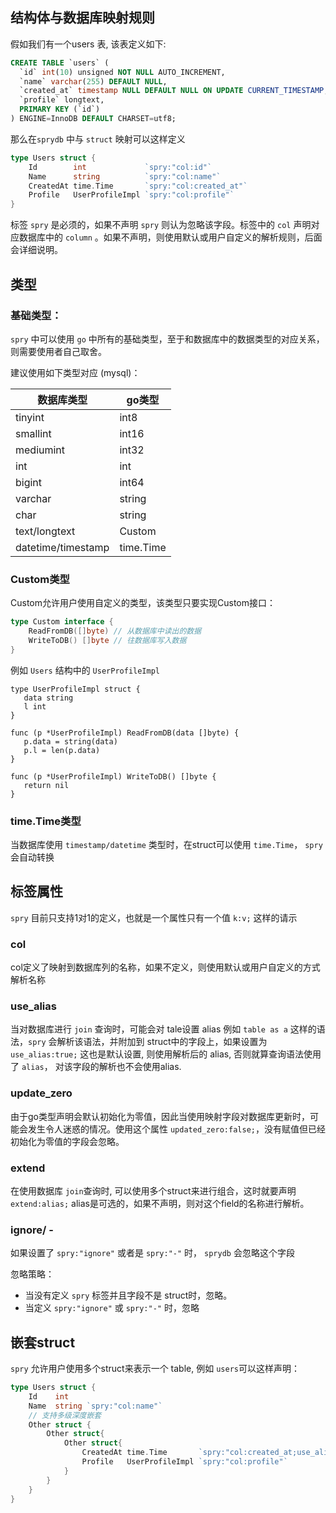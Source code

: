 ## 结构体与数据库映射规则

假如我们有一个users 表, 该表定义如下:

```sql
CREATE TABLE `users` (
  `id` int(10) unsigned NOT NULL AUTO_INCREMENT,
  `name` varchar(255) DEFAULT NULL,
  `created_at` timestamp NULL DEFAULT NULL ON UPDATE CURRENT_TIMESTAMP,
  `profile` longtext,
  PRIMARY KEY (`id`)
) ENGINE=InnoDB DEFAULT CHARSET=utf8;
```

那么在`sprydb` 中与 `struct` 映射可以这样定义

```go
type Users struct {
	Id        int             `spry:"col:id"`
	Name      string          `spry:"col:name"`
	CreatedAt time.Time       `spry:"col:created_at"`
	Profile   UserProfileImpl `spry:"col:profile"`
}
```

标签 `spry` 是必须的，如果不声明 `spry` 则认为忽略该字段。标签中的 `col` 声明对应数据库中的 `column` 。如果不声明，则使用默认或用户自定义的解析规则，后面会详细说明。

## 类型

### 基础类型：

`spry` 中可以使用 `go` 中所有的基础类型，至于和数据库中的数据类型的对应关系，则需要使用者自己取舍。

建议使用如下类型对应 (mysql)：

| 数据库类型         | go类型    |
| ------------------ | --------- |
| tinyint            | int8      |
| smallint           | int16     |
| mediumint          | int32     |
| int                | int       |
| bigint             | int64     |
| varchar            | string    |
| char               | string    |
| text/longtext      | Custom    |
| datetime/timestamp | time.Time |

### Custom类型

Custom允许用户使用自定义的类型，该类型只要实现Custom接口：

```go
type Custom interface {
	ReadFromDB([]byte) // 从数据库中读出的数据
	WriteToDB() []byte // 往数据库写入数据
}
```

例如 `Users` 结构中的 `UserProfileImpl`

 ```
type UserProfileImpl struct {
	data string
	l int
}

func (p *UserProfileImpl) ReadFromDB(data []byte) {
	p.data = string(data)
	p.l = len(p.data)
}

func (p *UserProfileImpl) WriteToDB() []byte {
	return nil
}
 ```

### time.Time类型

当数据库使用  `timestamp/datetime` 类型时，在struct可以使用 `time.Time`， `spry`会自动转换

## 标签属性

`spry` 目前只支持1对1的定义，也就是一个属性只有一个值 `k:v;` 这样的请示

### col

col定义了映射到数据库列的名称，如果不定义，则使用默认或用户自定义的方式解析名称

### use_alias

当对数据库进行 `join` 查询时，可能会对 tale设置 alias 例如 `table as a` 这样的语法，`spry` 会解析该语法，并附加到 struct中的字段上，如果设置为 `use_alias:true;` 这也是默认设置, 则使用解析后的 alias, 否则就算查询语法使用了 `alias`， 对该字段的解析也不会使用alias.

### update_zero

由于go类型声明会默认初始化为零值，因此当使用映射字段对数据库更新时，可能会发生令人迷惑的情况。使用这个属性 `updated_zero:false;`，没有赋值但已经初始化为零值的字段会忽略。

### extend

在使用数据库 `join`查询时, 可以使用多个struct来进行组合，这时就要声明 `extend:alias;`  alias是可选的，如果不声明，则对这个field的名称进行解析。

### ignore/ - 

如果设置了 `spry:"ignore"` 或者是 `spry:"-"` 时， `sprydb` 会忽略这个字段

忽略策略：

- 当没有定义 `spry` 标签并且字段不是 struct时，忽略。
- 当定义 `spry:"ignore"` 或 `spry:"-"` 时，忽略

## 嵌套struct

`spry` 允许用户使用多个struct来表示一个 table, 例如 `users`可以这样声明：

```go
type Users struct {
	Id    int
	Name  string `spry:"col:name"`
    // 支持多级深度嵌套
	Other struct {
		Other struct{
			Other struct{
				CreatedAt time.Time       `spry:"col:created_at;use_alias:false;"`
				Profile   UserProfileImpl `spry:"col:profile"`
			}
		}
	}
}
```



